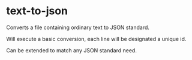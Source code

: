 # text-to-json
Converts a file containing ordinary text to JSON standard.

Will execute a basic conversion, each line will be designated a unique id.

Can be extended to match any JSON standard need.
